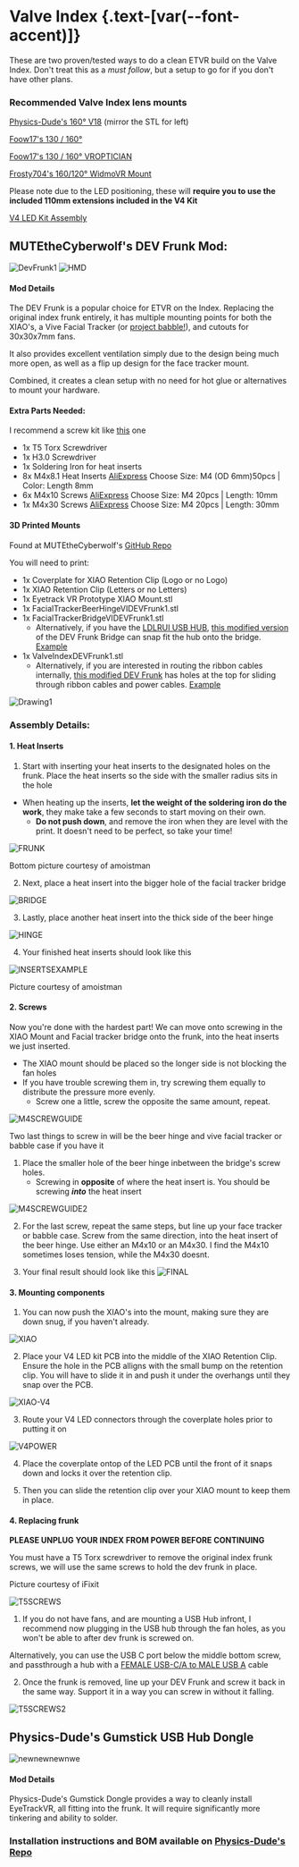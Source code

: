 # Valve Index {.text-[var(--font-accent)]}

These are two proven/tested ways to do a clean ETVR build on the Valve Index. Don't treat this as a *must follow*, but a setup to go for if you don't have other plans.

### Recommended Valve Index lens mounts

[Physics-Dude's 160° V18](https://github.com/Physics-Dude/Phys-Index-EyetrackVR-HW/blob/main/ETVR%20ValveIndex%20Cam-LED%20Mount%20Rings/Index-EyetrackVRv4%20v18%20Print%20Me.stl) (mirror the STL for left)

[Foow17's 130 / 160°](https://makerworld.com/en/models/196741#profileId-217255)

[Foow17's 130 / 160° VROPTICIAN](https://makerworld.com/en/models/196791#profileId-217311)

[Frosty704's 160/120° WidmoVR Mount](https://github.com/Frosty704/indexwidmo-eyetrackvr)

Please note due to the LED positioning, these will **require you to use the included 110mm extensions included in the V4 Kit**

[V4 LED Kit Assembly](https://docs.eyetrackvr.dev/how_to_build/led_setup)

## MUTEtheCyberwolf's DEV Frunk Mod:
![DevFrunk1](https://i.imgur.com/KQDFg1J.jpeg)
![HMD](https://i.imgur.com/4n6f4U3.png)

#### Mod Details
The DEV Frunk is a popular choice for ETVR on the Index. Replacing the original index frunk entirely, it has multiple mounting points for both the XIAO's, a Vive Facial Tracker (or [project babble!](https://babble.diy/)), and cutouts for 30x30x7mm fans.  

It also provides excellent ventilation simply due to the design being much more open, as well as a flip up design for the face tracker mount.

Combined, it creates a clean setup with no need for hot glue or alternatives to mount your hardware.

#### Extra Parts Needed:
I recommend a screw kit like [this](https://www.amazon.com/XOOL-Precision-Screwdriver-Extension-Smartphone/dp/B086SQZGLJ) one
- 1x T5 Torx Screwdriver
- 1x H3.0 Screwdriver
- 1x Soldering Iron for heat inserts
- 8x M4x8.1 Heat Inserts [AliExpress](https://www.aliexpress.com/item/3256804349544912.html)  Choose Size: M4 (OD 6mm)50pcs | Color: Length 8mm
- 6x M4x10 Screws [AliExpress](https://www.aliexpress.com/item/2251832624557792.html) Choose Size: M4 20pcs | Length: 10mm
- 1x M4x30 Screws [AliExpress](https://www.aliexpress.com/item/2251832624557792.html) Choose Size: M4 20pcs | Length: 30mm

#### 3D Printed Mounts
Found at MUTEtheCyberwolf's [GitHub Repo](https://github.com/MUTEtheCyberwolf/VALVE-INDEX-DEV-Frunk-1.0/tree/main/3D%20Print%20Files%20STL(Ascii))

You will need to print:
- 1x Coverplate for XIAO Retention Clip (Logo or no Logo)
- 1x XIAO Retention Clip (Letters or no Letters)
- 1x Eyetrack VR Prototype XIAO Mount.stl
- 1x FacialTrackerBeerHingeVIDEVFrunk1.stl
- 1x FacialTrackerBridgeVIDEVFrunk1.stl
  - Alternatively, if you have the [LDLRUI USB HUB](https://www.amazon.com/LDLrui-4-Port-Splitter-Multiport-Adapter/dp/B0BLHCD7FS), [this modified version](https://github.com/Frosty704/mods-eyetrackvr/blob/main/ldlrui%20case%20and%20bridge%20merged-FacialTrackerBridgeVIDEVFrunk1.stl) of the DEV Frunk Bridge can snap fit the hub onto the bridge. [Example](https://i.imgur.com/kRvx56r.jpeg)
- 1x ValveIndexDEVFrunk1.stl
  - Alternatively, if you are interested in routing the ribbon cables internally, [this modified DEV Frunk](https://github.com/Frosty704/mods-eyetrackvr/blob/main/ValveIndexDEVFrunk1_MODIFIED.stl) has holes at the top for sliding through ribbon cables and power cables. [Example](https://i.imgur.com/RcYQ8xd.png)

![Drawing1](https://github.com/MUTEtheCyberwolf/VALVE-INDEX-DEV-Frunk-1.0/assets/98415183/3b2b4fc2-a0ce-4641-8d0f-8fcac9271e34)

### Assembly Details:
 #### 1. Heat Inserts  
1. Start with inserting your heat inserts to the designated holes on the frunk. Place the heat inserts so the side with the smaller radius sits in the hole 
- When heating up the inserts, **let the weight of the soldering iron do the work**, they make take a few seconds to start moving on their own.
   -  **Do not push down**, and remove the iron when they are level with the print. It doesn't need to be perfect, so take your time!

![FRUNK](https://i.imgur.com/5xzpTqa.png)

Bottom picture courtesy of amoistman

2. Next, place a heat insert into the bigger hole of the facial tracker bridge

![BRIDGE](https://i.imgur.com/vNPx656.png)

3. Lastly, place another heat insert into the thick side of the beer hinge


![HINGE](https://i.imgur.com/R3Uwllz.png)

4. Your finished heat inserts should look like this

![INSERTSEXAMPLE](https://i.imgur.com/2z0TD3L.jpeg)

Picture courtesy of amoistman

#### 2. Screws

Now you're done with the hardest part!
We can move onto screwing in the XIAO Mount and Facial tracker bridge onto the frunk, into the heat inserts we just inserted.
  - The XIAO mount should be placed so the longer side is not blocking the fan holes
  - If you have trouble screwing them in, try screwing them equally to distribute the pressure more evenly.
    - Screw one a little, screw the opposite the same amount, repeat.

![M4SCREWGUIDE](https://i.imgur.com/hCi744w.png)

Two last things to screw in will be the beer hinge and vive facial tracker or babble case if you have it

1. Place the smaller hole of the beer hinge inbetween the bridge's screw holes.
   - Screwing in **opposite** of where the heat insert is. You should be screwing ***into*** the heat insert


![M4SCREWGUIDE2](https://i.imgur.com/zJeadXI.png)

2. For the last screw, repeat the same steps, but line up your face tracker or babble case. Screw from the same direction, into the heat insert of the beer hinge.
Use either an M4x10 or an M4x30. I find the M4x10 sometimes loses tension, while the M4x30 doesnt. 

3. Your final result should look like this
![FINAL](https://i.imgur.com/1h7ex2y.jpg)


#### 3. Mounting components

1. You can now push the XIAO's into the mount, making sure they are down snug, if you haven't already.

![XIAO](https://i.imgur.com/pXb2UVZ.png)


2. Place your V4 LED kit PCB into the middle of the XIAO Retention Clip. Ensure the hole in the PCB alligns with the small bump on the retention clip.
You will have to slide it in and push it under the overhangs until they snap over the PCB.

![XIAO-V4](https://i.imgur.com/MnaWjHw.png)

3. Route your V4 LED connectors through the coverplate holes prior to putting it on

![V4POWER](https://i.imgur.com/rDOzTz8.png)

4. Place the coverplate ontop of the LED PCB until the front of it snaps down and locks it over the retention clip.

5. Then you can slide the retention clip over your XIAO mount to keep them in place.



#### 4. Replacing frunk 

**PLEASE UNPLUG YOUR INDEX FROM POWER BEFORE CONTINUING**

You must have a T5 Torx screwdriver to remove the original index frunk screws, we will use the same screws to hold the dev frunk in place.

Picture courtesy of iFixit

![T5SCREWS](https://i.imgur.com/AbnMtn4.jpeg)

1. If you do not have fans, and are mounting a USB Hub infront, I recommend now plugging in the USB hub through the fan holes, as you won't be able to after dev frunk is screwed on.

Alternatively, you can use the USB C port below the middle bottom screw, and passthrough a hub with a [FEMALE USB-C/A to MALE USB A](https://www.aliexpress.us/item/3256802596853859.html) cable

2. Once the frunk is removed, line up your DEV Frunk and screw it back in the same way. Support it in a way you can screw in without it falling.

![T5SCREWS2](https://i.imgur.com/LRN45aM.png)



## Physics-Dude's Gumstick USB Hub Dongle

![newnewnewnwe](https://github.com/Physics-Dude/Phys-Index-EyetrackVR-HW/assets/22563517/77e4141b-7da7-4cb3-ab16-d8d761c91930)

#### Mod Details
Physics-Dude's Gumstick Dongle provides a way to cleanly install EyeTrackVR, all fitting into the frunk. It will require significantly more tinkering and ability to solder.

### Installation instructions and BOM available on [Physics-Dude's Repo](https://github.com/Physics-Dude/Phys-Index-EyetrackVR-HW/tree/main?tab=readme-ov-file#gum-stick-usb-hub-dongle)
